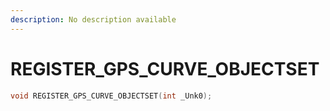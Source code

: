 ```yaml
---
description: No description available 
---
```


# REGISTER_GPS_CURVE_OBJECTSET

```cpp
void REGISTER_GPS_CURVE_OBJECTSET(int _Unk0);
```